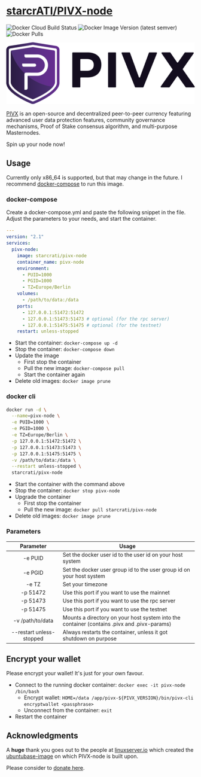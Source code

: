 # [starcrATI/PIVX-node](https://github.com/starcrATI/PIVX-node)

![Docker Cloud Build Status](https://img.shields.io/docker/cloud/build/starcrati/pivx-node?style=for-the-badge)
![Docker Image Version (latest semver)](https://img.shields.io/docker/v/starcrati/pivx-node?sort=semver&style=for-the-badge)
![Docker Pulls](https://img.shields.io/docker/pulls/starcrati/pivx-node?style=for-the-badge)

[![PIVX](https://raw.githubusercontent.com/starcrATI/PIVX-node/dev/pivx-logo.png)](https://www.pivx.org/)

[PIVX](https://www.pivx.org) is an open-source and decentralized peer-to-peer currency featuring advanced user data protection features, community governance mechanisms, Proof of Stake consensus algorithm, and multi-purpose Masternodes.

Spin up your node now!

## Usage

Currently only x86_64 is supported, but that may change in the future.
I recommend [docker-compose](https://docs.docker.com/compose/install/) to run this image.

### docker-compose

Create a docker-compose.yml and paste the following snippet in the file. Adjust the parameters to your needs, and start the container.

```yaml
---
version: "2.1"
services:
  pivx-node:
    image: starcrati/pivx-node
    container_name: pivx-node
    environment:
      - PUID=1000
      - PGID=1000
      - TZ=Europe/Berlin
    volumes:
      - /path/to/data:/data
    ports:
      - 127.0.0.1:51472:51472
      - 127.0.0.1:51473:51473 # optional (for the rpc server)
      - 127.0.0.1:51475:51475 # optional (for the testnet)
    restart: unless-stopped
```

- Start the container: `docker-compose up -d`
- Stop the container: `docker-compose down`
- Update the image
    - First stop the container
	- Pull the new image: `docker-compose pull`
	- Start the container again
- Delete old images: `docker image prune`

### docker cli

```bash
docker run -d \
  --name=pivx-node \
  -e PUID=1000 \
  -e PGID=1000 \
  -e TZ=Europe/Berlin \
  -p 127.0.0.1:51472:51472 \
  -p 127.0.0.1:51473:51473 \
  -p 127.0.0.1:51475:51475 \
  -v /path/to/data:/data \
  --restart unless-stopped \
  starcrati/pivx-node
```

- Start the container with the command above
- Stop the container: `docker stop pivx-node`
- Upgrade the container
    - First stop the container
	- Pull the new image: `docker pull starcrati/pivx-node`
- Delete old images: `docker image prune`

### Parameters

| Parameter | Usage |
| :----: | --- |
| -e PUID | Set the docker user id to the user id on your host system |
| -e PGID | Set the docker user group id to the user group id on your host system |
| -e TZ | Set your timezone |
| -p 51472 | Use this port if you want to use the mainnet |
| -p 51473 | Use this port if you want to use the rpc server |
| -p 51475 | Use this port if you want to use the testnet |
| -v /path/to/data | Mounts a directory on your host system into the container (contains .pivx and .pivx-params) |
| --restart unless-stopped | Always restarts the container, unless it got shutdown on purpose

## Encrypt your wallet

Please encrypt your wallet! It's just for your own favour.

- Connect to the running docker container: `docker exec -it pivx-node /bin/bash`
    - Encrypt wallet: `HOME=/data /app/pivx-${PIVX_VERSION}/bin/pivx-cli encryptwallet <passphrase>`
    - Unconnect from the container: `exit`
- Restart the container

## Acknowledgments

A **huge** thank you goes out to the people at [linuxserver.io](https://www.linuxserver.io/) which created the [ubuntubase-image](https://github.com/linuxserver/docker-baseimage-ubuntu) on which PIVX-node is built upon.

Please consider to [donate here](https://www.linuxserver.io/donate).
